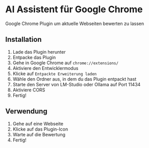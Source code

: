 # AI Assistent für Google Chrome

Google Chrome Plugin um aktuelle Webseiten bewerten zu lassen

## Installation

1. Lade das Plugin herunter
2. Entpacke das Plugin
3. Gehe in Google Chrome auf `chrome://extensions/`
4. Aktiviere den Entwicklermodus
5. Klicke auf `Entpackte Erweiterung laden`
6. Wähle den Ordner aus, in dem du das Plugin entpackt hast
7. Starte den Server von LM-Studio oder Ollama auf Port 11434
8. Aktiviere CORS
9. Fertig!

## Verwendung

1. Gehe auf eine Webseite
2. Klicke auf das Plugin-Icon
3. Warte auf die Bewertung
4. Fertig!
